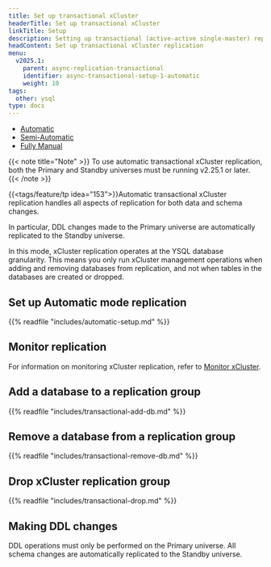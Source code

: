 ```yaml
---
title: Set up transactional xCluster
headerTitle: Set up transactional xCluster
linkTitle: Setup
description: Setting up transactional (active-active single-master) replication between two YB universes
headContent: Set up transactional xCluster replication
menu:
  v2025.1:
    parent: async-replication-transactional
    identifier: async-transactional-setup-1-automatic
    weight: 10
tags:
  other: ysql
type: docs
---
```



<ul class="nav nav-tabs-alt nav-tabs-yb">
  <li >
    <a href="../async-transactional-setup-automatic/" class="nav-link active">
      Automatic
    </a>
  </li>
  <li >
    <a href="../async-transactional-setup-semi-automatic/" class="nav-link">
      Semi-Automatic
    </a>
  </li>
  <li >
    <a href="../async-transactional-setup-manual/" class="nav-link">
      Fully Manual
    </a>
  </li>
</ul>

{{< note title="Note" >}}
To use automatic transactional xCluster replication, both the Primary and Standby universes must be running v2.25.1 or later.
{{< /note >}}

{{<tags/feature/tp idea="153">}}Automatic transactional xCluster replication handles all aspects of replication for both data and schema changes.

In particular, DDL changes made to the Primary universe are automatically replicated to the Standby universe.

In this mode, xCluster replication operates at the YSQL database granularity. This means you only run xCluster management operations when adding and removing databases from replication, and not when tables in the databases are created or dropped.

## Set up Automatic mode replication

{{% readfile "includes/automatic-setup.md" %}}

## Monitor replication

For information on monitoring xCluster replication, refer to [Monitor xCluster](../../../../launch-and-manage/monitor-and-alert/xcluster-monitor/).

## Add a database to a replication group

{{% readfile "includes/transactional-add-db.md" %}}

## Remove a database from a replication group

{{% readfile "includes/transactional-remove-db.md" %}}

## Drop xCluster replication group

{{% readfile "includes/transactional-drop.md" %}}

## Making DDL changes

DDL operations must only be performed on the Primary universe. All schema changes are automatically replicated to the Standby universe.
